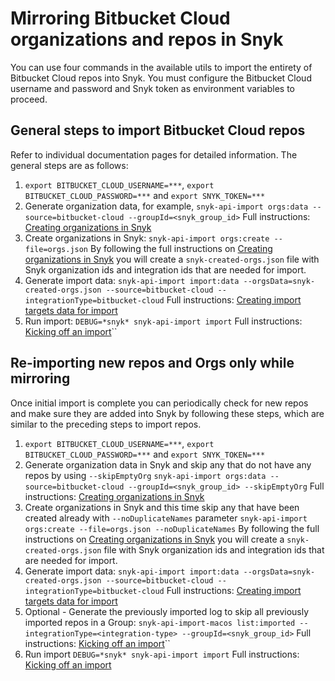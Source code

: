 # Mirroring Bitbucket Cloud organizations and repos in Snyk

You can use four commands in the available utils to import the entirety of Bitbucket Cloud repos into Snyk. You must configure the Bitbucket Cloud username and password and Snyk token as environment variables to proceed.

## General steps to import Bitbucket Cloud repos

Refer to individual documentation pages for detailed information. The general steps are as follows:

1. `export BITBUCKET_CLOUD_USERNAME=***`, `export BITBUCKET_CLOUD_PASSWORD=***` and `export SNYK_TOKEN=***`
2. Generate organization data, for example, `snyk-api-import orgs:data --source=bitbucket-cloud --groupId=<snyk_group_id>` Full instructions: [Creating organizations in Snyk](creating-orgs-in-snyk.md)
3. Create organizations in Snyk: `snyk-api-import orgs:create --file=orgs.json` By following the full instructions on [Creating organizations in Snyk](creating-orgs-in-snyk.md) you will create a `snyk-created-orgs.json` file with Snyk organization ids and integration ids that are needed for import.
4. Generate import data: `snyk-api-import import:data --orgsData=snyk-created-orgs.json --source=bitbucket-cloud --integrationType=bitbucket-cloud` Full instructions: [Creating import targets data for import](creating-import-targets-data-for-import.md)
5. Run import: `DEBUG=*snyk* snyk-api-import import` Full instructions: [Kicking off an import](kicking-off-an-import.md)\`\`

## Re-importing new repos and Orgs only while mirroring

Once initial import is complete you can periodically check for new repos and make sure they are added into Snyk by following these steps, which are similar to the preceding steps to import repos.

1. `export BITBUCKET_CLOUD_USERNAME=***`, `export BITBUCKET_CLOUD_PASSWORD=***` and `export SNYK_TOKEN=***`
2. Generate organization data in Snyk and skip any that do not have any repos by using `--skipEmptyOrg` `snyk-api-import orgs:data --source=bitbucket-cloud --groupId=<snyk_group_id> --skipEmptyOrg` Full instructions: [Creating organizations in Snyk](creating-orgs-in-snyk.md)
3. Create organizations in Snyk and this time skip any that have been created already with `--noDuplicateNames` parameter `snyk-api-import orgs:create --file=orgs.json --noDuplicateNames` By following the full instructions on [Creating organizations in Snyk](creating-orgs-in-snyk.md) you will create a `snyk-created-orgs.json` file with Snyk organization ids and integration ids that are needed for import.
4. Generate import data: `snyk-api-import import:data --orgsData=snyk-created-orgs.json --source=bitbucket-cloud --integrationType=bitbucket-cloud` Full instructions: [Creating import targets data for import](creating-import-targets-data-for-import.md)
5. Optional - Generate the previously imported log to skip all previously imported repos in a Group: `snyk-api-import-macos list:imported --integrationType=<integration-type> --groupId=<snyk_group_id>` Full instructions: [Kicking off an import](kicking-off-an-import.md)\`\`
6. Run import `DEBUG=*snyk* snyk-api-import import` Full instructions: [Kicking off an import](kicking-off-an-import.md)
